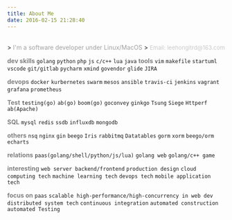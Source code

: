```yaml
---
title: About Me 
date: 2016-02-15 21:28:40
---
```

<br>
> <font color=#A1A1A1>I'm a software developer under Linux/MacOS</font> 
> <font size=2 color=#C9C9C9>Email: leehongitrd@163.com </font>

<!-- <div style="height:0px;border-top:1px #C9C9C9 dashed;" /> -->
<br>

<font color=gray>**dev skills**</font>
`golang` `python` `php` `js` `c/c++` `lua` `java`
<font color=gray>**tools**</font>
`vim` `makefile` `startuml` `vscode` `git/gitlab` `pycharm` `xmind` `govendor` `glide` `JIRA`

<font color=gray>**devops**</font>
`docker` `kurbernetes` `swarm` `mesos` `ansible` `travis-ci` `jenkins` `vagrant` `grafana` `prometheus` 

<font color=gray>**Test**</font>
`testing(go)` `ab(go)` `boom(go)` `goconvey` `ginkgo` `Tsung` `Siege` `Httperf` `ab(Apache)` 

<font color=gray>**SQL**</font>
`mysql` `redis` `ssdb` `influxdb` `mongodb`

<font color=gray>**others**</font>
`nsq` `nginx` `gin` `beego` `Iris` `rabbitmq` `Datatables` `gorm` `xorm` `beego/orm` `echarts`

<font color=gray>**relations**</font>
`paas(golang/shell/python/js/lua)` `golang web` `golang/c++ game`

<font color=gray>**interesting**</font>
`web server backend/frontend` `production design` `cloud computing tech` `machine learning tech` `devops tech` `mobile application tech` 

<font color=gray>**focus on**</font>
`paas` `scalable high-performance/high-concurrency in web dev` `distributed system tech` `continuous integration` `automated construction` `automated Testing`
